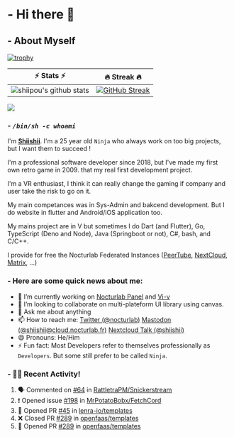 # - Hi there 👋

## - About Myself

[![trophy](https://github-profile-trophy.vercel.app/?username=shiipou&theme=onedark)](https://github.com/ryo-ma/github-profile-trophy)

| ⚡ Stats ⚡ | 🔥 Streak 🔥 |
| :-: | :-: |
| ![shiipou's github stats](https://github-readme-stats.vercel.app/api?username=shiipou&show_icons=true&count_private=true&hide_border=true&title_color=70a5fd&icon_color=bf91f3&text_color=38bdae&bg_color=0d1117) | [![GitHub Streak](http://github-readme-streak-stats.herokuapp.com?user=shiipou&theme=tokyonight_duo&hide_border=true&background=0D1117)](https://git.io/streak-stats) |

![](https://github-profile-summary-cards.vercel.app/api/cards/profile-details?username=shiipou&theme=monokai) 

### - *`/bin/sh -c whoami`*

I'm **[Shiishii](https://github.com/shiipou/shiipou)**. I'm a 25 year old `Ninja` who always work on too big projects, but I want them to succeed !

I'm a professional software developer since 2018, but I've made my first own retro game in 2009. that my real first development project.

I'm a VR enthusiast, I think it can really change the gaming if company and user take the risk to go on it. 

My main competances was in Sys-Admin and bakcend development. But I do website in flutter and Android/iOS application too.

My mains project are in V but sometimes I do Dart (and Flutter), Go, TypeScript (Deno and Node), Java (Springboot or not), C#, bash, and C/C++.

I provide for free the Nocturlab Federated Instances ([PeerTube](https://tube.nocturlab.fr), [NextCloud](https://cloud.nocturlab.fr), [Matrix](https://talk.nocturlab.fr), ...)


### - Here are some quick news about me:

- 🔭 I’m currently working on [Nocturlab Panel](https://github.com/shiipou/nocturlab-panel) and [Vi-v](https://github.com/nocturlab/vi-v) <!--- 🌱 I’m currently learning [Flutter](https://flutter.dev/) -->
- 👯 I’m looking to collaborate on multi-plateform UI library using canvas.
- 💬 Ask me about anything
- 📫 How to reach me: [Twitter (@nocturlab)](https://twitter.com/nocturlab) [Mastodon (@shiishii@cloud.nocturlab.fr)](https://cloud.nocturlab.fr/apps/social/@shiishii@cloud.nocturlab.fr/) [Nextcloud Talk (@shiishii)](https://cloud.nocturlab.fr/call/cxzp5j46)
- 😄 Pronouns: He/Him
- ⚡ Fun fact: Most Developers refer to themselves professionally as `Developers`. But some still prefer to be called `Ninja`.

### - 🚀🔥 Recent Activity!
<!--START_SECTION:activity-->
1. 🗣 Commented on [#64](https://github.com//RattletraPM/Snickerstream/issues/64) in [RattletraPM/Snickerstream](https://github.com//RattletraPM/Snickerstream)
2. ❗️ Opened issue [#198](https://github.com//MrPotatoBobx/FetchCord/issues/198) in [MrPotatoBobx/FetchCord](https://github.com//MrPotatoBobx/FetchCord)
3. 💪 Opened PR [#45](https://github.com//lenra-io/templates/pull/45) in [lenra-io/templates](https://github.com//lenra-io/templates)
4. ❌ Closed PR [#289](https://github.com//openfaas/templates/pull/289) in [openfaas/templates](https://github.com//openfaas/templates)
5. 💪 Opened PR [#289](https://github.com//openfaas/templates/pull/289) in [openfaas/templates](https://github.com//openfaas/templates)
<!--END_SECTION:activity-->
